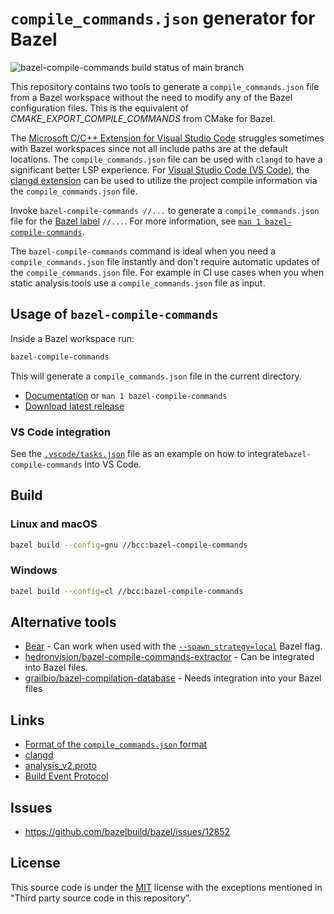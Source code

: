# `compile_commands.json` generator for Bazel

![bazel-compile-commands build status of main branch](https://github.com/kiron1/bazel-compile-commands/actions/workflows/main.yaml/badge.svg)

This repository contains two tools to generate a `compile_commands.json` file
from a Bazel workspace without the need to modify any of the Bazel configuration
files. This is the equivalent of _CMAKE_EXPORT_COMPILE_COMMANDS_ from CMake for
Bazel.

The
[Microsoft C/C++ Extension for Visual Studio Code](https://marketplace.visualstudio.com/items?itemName=ms-vscode.cpptools)
struggles sometimes with Bazel workspaces since not all include paths are at the
default locations. The `compile_commands.json` file can be used with `clangd` to
have a significant better LSP experience. For
[Visual Studio Code (VS Code)](https://code.visualstudio.com), the
[clangd extension](https://marketplace.visualstudio.com/items?itemName=llvm-vs-code-extensions.vscode-clangd)
can be used to utilize the project compile information via the
`compile_commands.json` file.

Invoke `bazel-compile-commands //...` to generate a `compile_commands.json` file
for the
[Bazel label](https://docs.bazel.build/versions/3.1.0/build-ref.html#labels)
`//...`. For more information, see
[`man 1 bazel-compile-commands`](./documentation.md).

The `bazel-compile-commands` command is ideal when you need a
`compile_commands.json` file instantly and don't require automatic updates of
the `compile_commands.json` file. For example in CI use cases when you when
static analysis tools use a `compile_commands.json` file as input.

## Usage of `bazel-compile-commands`

Inside a Bazel workspace run:

```sh
bazel-compile-commands
```

This will generate a `compile_commands.json` file in the current directory.

- [Documentation](./documentation.md) or `man 1 bazel-compile-commands`
- [Download latest release](https://github.com/kiron1/bazel-compile-commands/releases/latest)

### VS Code integration

See the [`.vscode/tasks.json`](./.vscode/tasks.json) file as an example on how
to integrate`bazel-compile-commands` into VS Code.

## Build

### Linux and macOS

```sh
bazel build --config=gnu //bcc:bazel-compile-commands
```

### Windows

```sh
bazel build --config=cl //bcc:bazel-compile-commands
```

## Alternative tools

- [Bear](https://github.com/rizsotto/Bear) - Can work when used with the
  [`--spawn_strategy=local`](https://docs.bazel.build/versions/main/user-manual.html#flag--spawn_strategy)
  Bazel flag.
- [hedronvision/bazel-compile-commands-extractor](https://github.com/hedronvision/bazel-compile-commands-extractor) -
  Can be integrated into Bazel files.
- [grailbio/bazel-compilation-database](https://github.com/grailbio/bazel-compilation-database) -
  Needs integration into your Bazel files

## Links

- [Format of the `compile_commands.json` format](https://clang.llvm.org/docs/JSONCompilationDatabase.html)
- [clangd](https://clangd.llvm.org/)
- [analysis_v2.proto](https://github.com/bazelbuild/bazel/blob/master/src/main/protobuf/analysis_v2.proto)
- [Build Event Protocol](https://bazel.build/remote/bep)

## Issues

- https://github.com/bazelbuild/bazel/issues/12852

## License

This source code is under the [MIT](https://opensource.org/licenses/MIT) license
with the exceptions mentioned in "Third party source code in this repository".
